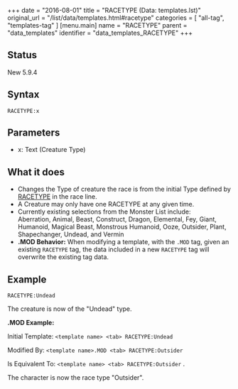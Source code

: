 +++
date = "2016-08-01"
title = "RACETYPE (Data: templates.lst)"
original_url = "/list/data/templates.html#racetype"
categories = [ "all-tag", "templates-tag" ]
[menu.main]
    name = "RACETYPE"
    parent = "data_templates"
    identifier = "data_templates_RACETYPE"
+++

## Status

New 5.9.4

## Syntax

`RACETYPE:x`

## Parameters

-   x: Text (Creature Type)



What it does
------------

-   Changes the Type of creature the race is from the initial Type
    defined by [RACETYPE](/list/data/races/racetype.html) in the
    race line.
-   A Creature may only have one RACETYPE at any given time.
-   Currently existing selections from the Monster List include:\
     Aberration, Animal, Beast, Construct, Dragon, Elemental, Fey,
    Giant, Humanoid, Magical Beast, Monstrous Humanoid, Ooze, Outsider,
    Plant, Shapechanger, Undead, and Vermin
-   **.MOD Behavior:** When modifying a template, with the `.MOD` tag,
    given an existing `RACETYPE` tag, the data included in a new
    `RACETYPE` tag will overwrite the existing tag data.

Example
-------

`RACETYPE:Undead`

The creature is now of the "Undead" type.

**.MOD Example:**

Initial Template: `<template name> <tab> RACETYPE:Undead`

Modified By: `<template name>.MOD <tab> RACETYPE:Outsider`

Is Equivalent To: `<template name> <tab> RACETYPE:Outsider` .

The character is now the race type "Outsider".

